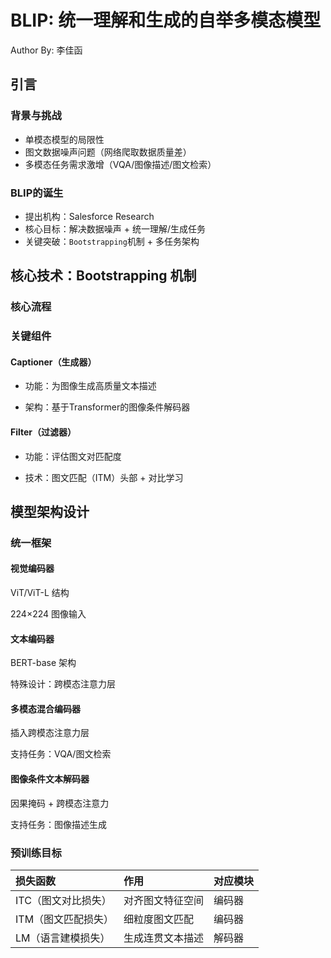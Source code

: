 # BLIP: 统一理解和生成的自举多模态模型

Author By: 李佳函

## 引言

### 背景与挑战

- 单模态模型的局限性
- 图文数据噪声问题（网络爬取数据质量差）
- 多模态任务需求激增（VQA/图像描述/图文检索）

### BLIP的诞生

- 提出机构：Salesforce Research
- 核心目标：解决数据噪声 + 统一理解/生成任务
- 关键突破：`Bootstrapping`机制 + 多任务架构

## 核心技术：Bootstrapping 机制

### 核心流程

### 关键组件

#### Captioner（生成器）

+ 功能：为图像生成高质量文本描述

+ 架构：基于Transformer的图像条件解码器

#### Filter（过滤器）

+ 功能：评估图文对匹配度

+ 技术：图文匹配（ITM）头部 + 对比学习

## 模型架构设计

### 统一框架

#### 视觉编码器

ViT/ViT-L 结构

224×224 图像输入

#### 文本编码器

BERT-base 架构

特殊设计：跨模态注意力层

#### 多模态混合编码器

插入跨模态注意力层

支持任务：VQA/图文检索

#### 图像条件文本解码器

因果掩码 + 跨模态注意力

支持任务：图像描述生成

### 预训练目标


| 损失函数            | 作用             | 对应模块 |
| :------------------ | :--------------- | :------- |
| ITC（图文对比损失） | 对齐图文特征空间 | 编码器   |
| ITM（图文匹配损失） | 细粒度图文匹配   | 编码器   |
| LM（语言建模损失）  | 生成连贯文本描述 | 解码器   |

## 